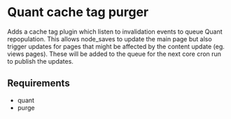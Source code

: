 # Quant cache tag purger

Adds a cache tag plugin which listen to invalidation events to queue Quant repopulation. This allows node_saves to update the main page but also trigger updates for pages that might be affected by the content update (eg. views pages). These will be added to the queue for the next core cron run to publish the updates.

## Requirements

  - quant
  - purge

